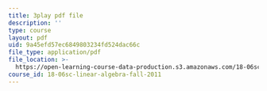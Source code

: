 ```yaml
---
title: 3play pdf file
description: ''
type: course
layout: pdf
uid: 9a45efd57ec6849803234fd524dac66c
file_type: application/pdf
file_location: >-
  https://open-learning-course-data-production.s3.amazonaws.com/18-06sc-linear-algebra-fall-2011/9a45efd57ec6849803234fd524dac66c_7UJ4CFRGd-U.pdf
course_id: 18-06sc-linear-algebra-fall-2011
---
```


